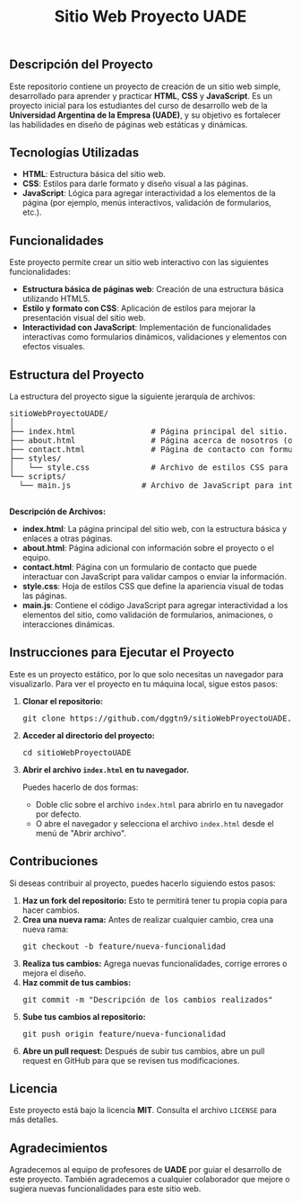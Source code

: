 <body>

  <header>
      <h1>Sitio Web Proyecto UADE</h1>
  </header>

  <section>
      <h2>Descripción del Proyecto</h2>
      <p>Este repositorio contiene un proyecto de creación de un sitio web simple, desarrollado para aprender y practicar <strong>HTML</strong>, <strong>CSS</strong> y <strong>JavaScript</strong>. Es un proyecto inicial para los estudiantes del curso de desarrollo web de la <strong>Universidad Argentina de la Empresa (UADE)</strong>, y su objetivo es fortalecer las habilidades en diseño de páginas web estáticas y dinámicas.</p>
  </section>

  <section>
      <h2>Tecnologías Utilizadas</h2>
      <ul>
          <li><strong>HTML</strong>: Estructura básica del sitio web.</li>
          <li><strong>CSS</strong>: Estilos para darle formato y diseño visual a las páginas.</li>
          <li><strong>JavaScript</strong>: Lógica para agregar interactividad a los elementos de la página (por ejemplo, menús interactivos, validación de formularios, etc.).</li>
      </ul>
  </section>

  <section>
      <h2>Funcionalidades</h2>
      <p>Este proyecto permite crear un sitio web interactivo con las siguientes funcionalidades:</p>
      <ul>
          <li><strong>Estructura básica de páginas web</strong>: Creación de una estructura básica utilizando HTML5.</li>
          <li><strong>Estilo y formato con CSS</strong>: Aplicación de estilos para mejorar la presentación visual del sitio web.</li>
          <li><strong>Interactividad con JavaScript</strong>: Implementación de funcionalidades interactivas como formularios dinámicos, validaciones y elementos con efectos visuales.</li>
      </ul>
  </section>

  <section>
      <h2>Estructura del Proyecto</h2>
      <p>La estructura del proyecto sigue la siguiente jerarquía de archivos:</p>
      <pre>
sitioWebProyectoUADE/
│
├── index.html                # Página principal del sitio.
├── about.html                # Página acerca de nosotros (opcional).
├── contact.html              # Página de contacto con formulario.
├── styles/
│   └── style.css             # Archivo de estilos CSS para el diseño de la página.
└── scripts/
  └── main.js               # Archivo de JavaScript para interactividad.
      </pre>
      <p><strong>Descripción de Archivos:</strong></p>
      <ul>
          <li><strong>index.html</strong>: La página principal del sitio web, con la estructura básica y enlaces a otras páginas.</li>
          <li><strong>about.html</strong>: Página adicional con información sobre el proyecto o el equipo.</li>
          <li><strong>contact.html</strong>: Página con un formulario de contacto que puede interactuar con JavaScript para validar campos o enviar la información.</li>
          <li><strong>style.css</strong>: Hoja de estilos CSS que define la apariencia visual de todas las páginas.</li>
          <li><strong>main.js</strong>: Contiene el código JavaScript para agregar interactividad a los elementos del sitio, como validación de formularios, animaciones, o interacciones dinámicas.</li>
      </ul>
  </section>

  <section>
      <h2>Instrucciones para Ejecutar el Proyecto</h2>
      <p>Este es un proyecto estático, por lo que solo necesitas un navegador para visualizarlo. Para ver el proyecto en tu máquina local, sigue estos pasos:</p>
      <ol>
          <li><strong>Clonar el repositorio:</strong>
              <pre>git clone https://github.com/dggtn9/sitioWebProyectoUADE.git</pre>
          </li>
          <li><strong>Acceder al directorio del proyecto:</strong>
              <pre>cd sitioWebProyectoUADE</pre>
          </li>
          <li><strong>Abrir el archivo <code>index.html</code> en tu navegador.</strong>
              <p>Puedes hacerlo de dos formas:</p>
              <ul>
                  <li>Doble clic sobre el archivo <code>index.html</code> para abrirlo en tu navegador por defecto.</li>
                  <li>O abre el navegador y selecciona el archivo <code>index.html</code> desde el menú de "Abrir archivo".</li>
              </ul>
          </li>
      </ol>
  </section>

  <section>
      <h2>Contribuciones</h2>
      <p>Si deseas contribuir al proyecto, puedes hacerlo siguiendo estos pasos:</p>
      <ol>
          <li><strong>Haz un fork del repositorio:</strong> Esto te permitirá tener tu propia copia para hacer cambios.</li>
          <li><strong>Crea una nueva rama:</strong> Antes de realizar cualquier cambio, crea una nueva rama:
              <pre>git checkout -b feature/nueva-funcionalidad</pre>
          </li>
          <li><strong>Realiza tus cambios:</strong> Agrega nuevas funcionalidades, corrige errores o mejora el diseño.</li>
          <li><strong>Haz commit de tus cambios:</strong>
              <pre>git commit -m "Descripción de los cambios realizados"</pre>
          </li>
          <li><strong>Sube tus cambios al repositorio:</strong>
              <pre>git push origin feature/nueva-funcionalidad</pre>
          </li>
          <li><strong>Abre un pull request:</strong> Después de subir tus cambios, abre un pull request en GitHub para que se revisen tus modificaciones.</li>
      </ol>
  </section>

  <section>
      <h2>Licencia</h2>
      <p>Este proyecto está bajo la licencia <strong>MIT</strong>. Consulta el archivo <code>LICENSE</code> para más detalles.</p>
  </section>

  <section>
      <h2>Agradecimientos</h2>
      <p>Agradecemos al equipo de profesores de <strong>UADE</strong> por guiar el desarrollo de este proyecto. También agradecemos a cualquier colaborador que mejore o sugiera nuevas funcionalidades para este sitio web.</p>
  </section>

</body>
</html>
